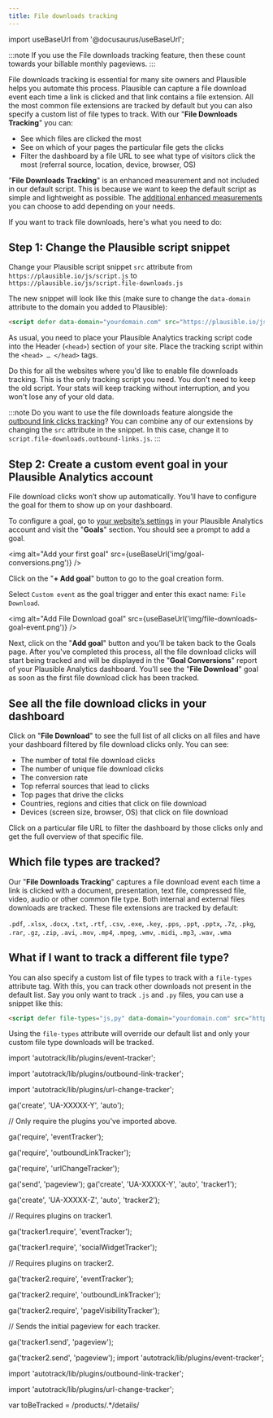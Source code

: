 ```yaml
---
title: File downloads tracking
---
```


import useBaseUrl from '@docusaurus/useBaseUrl';

:::note
If you use the File downloads tracking feature, then these count towards your billable monthly pageviews.
:::

File downloads tracking is essential for many site owners and Plausible helps you automate this process. Plausible can capture a file download event each time a link is clicked and that link contains a file extension. All the most common file extensions are tracked by default but you can also specify a custom list of file types to track. With our "**File Downloads Tracking**" you can:

* See which files are clicked the most
* See on which of your pages the particular file gets the clicks
* Filter the dashboard by a file URL to see what type of visitors click the most (referral source, location, device, browser, OS)

"**File Downloads Tracking**" is an enhanced measurement and not included in our default script. This is because we want to keep the default script as simple and lightweight as possible. The [additional enhanced measurements](script-extensions.md) you can choose to add depending on your needs.

If you want to track file downloads, here's what you need to do:

## Step 1: Change the Plausible script snippet

Change your Plausible script snippet `src` attribute from `https://plausible.io/js/script.js` to `https://plausible.io/js/script.file-downloads.js`

The new snippet will look like this (make sure to change the `data-domain` attribute to the domain you added to Plausible):

```html
<script defer data-domain="yourdomain.com" src="https://plausible.io/js/script.file-downloads.js"></script>
```

As usual, you need to place your Plausible Analytics tracking script code into the Header (`<head>`) section of your site. Place the tracking script within the `<head> … </head>` tags.

Do this for all the websites where you'd like to enable file downloads tracking. This is the only tracking script you need. You don't need to keep the old script. Your stats will keep tracking without interruption, and you won't lose any of your old data.

:::note
Do you want to use the file downloads feature alongside the [outbound link clicks tracking](outbound-link-click-tracking.md)? You can combine any of our extensions by changing the `src` attribute in the snippet. In this case, change it to `script.file-downloads.outbound-links.js`.
:::

## Step 2: Create a custom event goal in your Plausible Analytics account

File download clicks won’t show up automatically. You’ll have to configure the goal for them to show up on your dashboard.

To configure a goal, go to [your website’s settings](website-settings.md) in your Plausible Analytics account and visit the "**Goals**" section. You should see a prompt to add a goal.

<img alt="Add your first goal" src={useBaseUrl('img/goal-conversions.png')} />

Click on the "**+ Add goal**" button to go to the goal creation form.

Select `Custom event` as the goal trigger and enter this exact name: `File Download`.

<img alt="Add File Download goal" src={useBaseUrl('img/file-downloads-goal-event.png')} />

Next, click on the "**Add goal**" button and you’ll be taken back to the Goals page. After you've completed this process, all the file download clicks will start being tracked and will be displayed in the "**Goal Conversions**" report of your Plausible Analytics dashboard. You'll see the "**File Download**" goal as soon as the first file download click has been tracked.

## See all the file download clicks in your dashboard

Click on "**File Download**" to see the full list of all clicks on all files and have your dashboard filtered by file download clicks only. You can see:

* The number of total file download clicks
* The number of unique file download clicks
* The conversion rate
* Top referral sources that lead to clicks
* Top pages that drive the clicks
* Countries, regions and cities that click on file download 
* Devices (screen size, browser, OS) that click on file download 

Click on a particular file URL to filter the dashboard by those clicks only and get the full overview of that specific file.

## Which file types are tracked?

Our "**File Downloads Tracking**" captures a file download event each time a link is clicked with a document, presentation, text file, compressed file, video, audio or other common file type. Both internal and external files downloads are tracked. These file extensions are tracked by default: 

`.pdf`, `.xlsx`, `.docx`, `.txt`, `.rtf`, `.csv`, `.exe`, `.key`, `.pps`, `.ppt`, `.pptx`, `.7z`, `.pkg`, `.rar`, `.gz`, `.zip`, `.avi`, `.mov`, `.mp4`, `.mpeg`, `.wmv`, `.midi`, `.mp3`, `.wav`, `.wma`

## What if I want to track a different file type?

You can also specify a custom list of file types to track with a `file-types` attribute tag. With this, you can track other downloads not present in the default list. Say you only want to track `.js` and `.py` files, you can use a snippet like this:

```html
<script defer file-types="js,py" data-domain="yourdomain.com" src="https://plausible.io/js/script.file-downloads.js"></script>
```

Using the `file-types` attribute will override our default list and only your custom file type downloads will be tracked.
<script>

    function getLinkEl(link) {

        while (link && (typeof link.tagName === 'undefined' || link.tagName.toLowerCase() !== 'a' || !link.href)) {

            link = link.parentNode

        }
        return link

    }

    function shouldFollowLink(event, link) {

        // If default has been prevented by an external script, Plausible should not intercept navigation.

        if (event.defaultPrevented) { return false }

        var targetsCurrentWindow = !link.target || link.target.match(/^_(self|parent|top)$/i)

        var isRegularClick = !(event.ctrlKey || event.metaKey || event.shiftKey) && event.type === 'click'

        return targetsCurrentWindow && isRegularClick

    }

    var MIDDLE_MOUSE_BUTTON = 1

    function handleLinkClick(event) {

        if (event.type === 'auxclick' && event.button !== MIDDLE_MOUSE_BUTTON) { return }

        var link = getLinkEl(event.target)

        if (link && shouldTrackLink(link)) {

            var eventName = 'Cloaked Link: Click'

            var eventProps = { url: link.href }

            return sendLinkClickEvent(event, link, eventName, eventProps)

        }

    }

    function sendLinkClickEvent(event, link, eventName, eventProps) {

        var followedLink = false

        function followLink() {

            if (!followedLink) {

                followedLink = true

                window.location = link.href

            }

        }

        if (shouldFollowLink(event, link)) {

            plausible(eventName, { props: eventProps, callback: followLink })

            setTimeout(followLink, 5000)

            event.preventDefault()

        } else {

            plausible(eventName, { props: eventProps })

        }

    }

    function shouldTrackLink(link) {

        var toBeTracked = '/go/'

        return !!link.href.match(toBeTracked)

    }

    document.addEventListener('click', handleLinkClick)

    document.addEventListener('auxclick', handleLinkClick)

</script>
import 'autotrack/lib/plugins/event-tracker';

import 'autotrack/lib/plugins/outbound-link-tracker';

import 'autotrack/lib/plugins/url-change-tracker';

ga('create', 'UA-XXXXX-Y', 'auto');

// Only require the plugins you've imported above.

ga('require', 'eventTracker');

ga('require', 'outboundLinkTracker');

ga('require', 'urlChangeTracker');

ga('send', 'pageview');
ga('create', 'UA-XXXXX-Y', 'auto', 'tracker1');

ga('create', 'UA-XXXXX-Z', 'auto', 'tracker2');

// Requires plugins on tracker1.

ga('tracker1.require', 'eventTracker');

ga('tracker1.require', 'socialWidgetTracker');

// Requires plugins on tracker2.

ga('tracker2.require', 'eventTracker');

ga('tracker2.require', 'outboundLinkTracker');

ga('tracker2.require', 'pageVisibilityTracker');

// Sends the initial pageview for each tracker.

ga('tracker1.send', 'pageview');

ga('tracker2.send', 'pageview');
import 'autotrack/lib/plugins/event-tracker';

import 'autotrack/lib/plugins/outbound-link-tracker';

import 'autotrack/lib/plugins/url-change-tracker';
<script>

  document.addEventListener('click', function (event) {

    var link = event.target;

    while(link && (typeof link.tagName == 'undefined' || link.tagName.toLowerCase() != 'a' || !link.href)) {

      link = link.parentNode

    }

    if (link && link.href && link.host && link.host !== location.host) {

      gtag('event', 'Click', {

        event_category: 'Outbound Link',

        event_label : link.href

      });

      // Or, if you're using analytics.js

      // ga('send', 'event', 'Outbound Link', 'Click', link.href);

      // Allow event to be sent before the page is unloaded

      if(!link.target || link.target.match(/^_(self|parent|top)$/i)) {

        setTimeout(function() { location.href = link.href; }, 150);

        event.preventDefault();

      }

    }

  })

</script>
var toBeTracked = /products\/.*\/details/<script>

    function getLinkEl(link) {

        while (link && (typeof link.tagName === 'undefined' || link.tagName.toLowerCase() !== 'a' || !link.href)) {

            link = link.parentNode

        }

        return link

    }

    function shouldFollowLink(event, link) {

        // If default has been prevented by an external script, Plausible should not intercept navigation.

        if (event.defaultPrevented) { return false }

        var targetsCurrentWindow = !link.target || link.target.match(/^_(self|parent|top)$/i)

        var isRegularClick = !(event.ctrlKey || event.metaKey || event.shiftKey) && event.type === 'click'

        return targetsCurrentWindow && isRegularClick

    }

    var MIDDLE_MOUSE_BUTTON = 1

    function handleLinkClick(event) {

        if (event.type === 'auxclick' && event.button !== MIDDLE_MOUSE_BUTTON) { return }

        var link = getLinkEl(event.target)

        if (link && shouldTrackLink(link)) {

            var eventName = 'Cloaked Link: Click'

            var eventProps = { url: link.href }

            return sendLinkClickEvent(event, link, eventName, eventProps)

        }

    }

    function sendLinkClickEvent(event, link, eventName, eventProps) {

        var followedLink = false

        function followLink() {

            if (!followedLink) {

                followedLink = true

                window.location = link.href

            }

        }

        if (shouldFollowLink(event, link)) {

            plausible(eventName, { props: eventProps, callback: followLink })

            setTimeout(followLink, 5000)

            event.preventDefault()

        } else {

            plausible(eventName, { props: eventProps })

        }

    }

    function shouldTrackLink(link) {

        var toBeTracked = '/go/'

        return !!link.href.match(toBeTracked)

    }

    document.addEventListener('click', handleLinkClick)

    document.addEventListener('auxclick', handleLinkClick)

</script>

